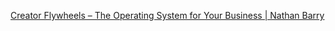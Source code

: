 [Creator Flywheels – The Operating System for Your Business | Nathan Barry](https://nathanbarry.com/creator-flywheels/?source=trendsvc&medium=email)

